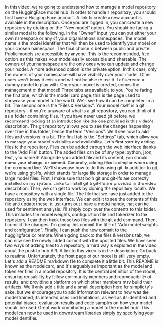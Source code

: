In this video, we're going to understand how to manage a model repository on the HuggingFace model hub. In order to handle a repository, you should first have a Hugging Face account. A link to create a new account is available in the description. Once you are logged in, you can create a new repository by clicking on the "New model" option. You should be facing a similar modal to the following. In the "Owner" input, you can put either your own namespace or any of your organisations namespaces. The model name is the model identifier that will then be used to identify your model on your chosen namespace. The final choice is between public and private. Public models are accessible by anyone. This is the recommended, free option, as this makes your model easily accessible and shareable. The owners of your namespace are the only ones who can update and change your model. A more advanced option is the private option. In this case, only the owners of your namespace will have visibility over your model. Other users won't know it exists and will not be able to use it. Let's create a dummy model to play with. Once your model is created, comes the management of that model! Three tabs are available to you. You're facing the first one, which is the model card page; this is the page used to showcase your model to the world. We'll see how it can be completed in a bit. The second one is the "Files & Versions". Your model itself is a git repository - if you're unaware of what is a git repository, you can think of it as a folder containing files. If you have never used git before, we recommend looking at an introduction like the one provided in this video's description. The git repository allows you to see the changes happening over time in this folder, hence the term "Versions". We'll see how to add files and versions in a bit. The final tab is the "Settings" tab, which allow you to manage your model's visibility and availability. Let's first start by adding files to the repository. Files can be added through the web interface thanks to the "Add File" button. The added files can be of any type: python, json, text, you name it! Alongside your added file and its content, you should name your change, or commit. Generally, adding files is simpler when using the command line. We'll showcase how to do this using git. In addition to git, we're using git-lfs, which stands for large file storage in order to manage large model files. First, I make sure that both git and git-lfs are correctly installed on my system. Links to install git & git-lfs are provided in the video description. Then, we can get to work by cloning the repository locally. We have a repository with a single file! The file that we have just added to the repository using the web interface. We can edit it to see the contents of this file and update these. It just turns out I have a model handy, that can be used for sentiment analysis. I'll simply copy over the contents to this folder. This includes the model weights, configuration file and tokenizer to the repository. I can then track these two files with the git add command. Then, I commit the changes. I'm giving this commit the title of "Add model weights and configuration". Finally, I can push the new commit to the huggingface.co remote. When going back to the files & versions tab, we can now see the newly added commit with the updated files. We have seen two ways of adding files to a repository, a third way is explored in the video about the push to hub API. A link to this video is in the description. Go back to readme. Unfortunately, the front page of our model is still very empty. Let's add a README markdown file to complete it a little bit. This README is known as the modelcard, and it's arguably as important as the model and tokenizer files in a model repository. It is the central definition of the model, ensuring reusability by fellow community members and reproducibility of results, and providing a platform on which other members may build their artifacts. We'll only add a title and a small description here for simplicity's sake, but we encourage you to add information relevant to how was the model trained, its intended uses and limitations, as well as its identified and potential biases,  evaluation results and code samples on how your model should be used. Great work contributing a model to the model hub! This model can now be used in downstream libraries simply by specifying your model identifier.